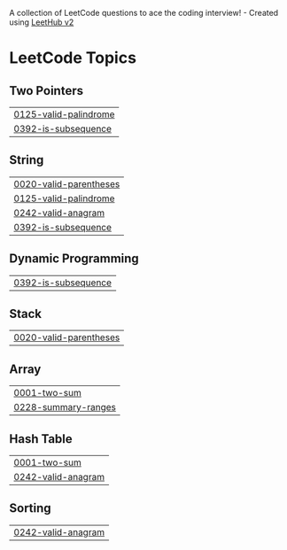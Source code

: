 A collection of LeetCode questions to ace the coding interview! - Created using [LeetHub v2](https://github.com/arunbhardwaj/LeetHub-2.0)
<!---LeetCode Topics Start-->
# LeetCode Topics
## Two Pointers
|  |
| ------- |
| [0125-valid-palindrome](https://github.com/DAVIDts11/LeetCode/tree/master/0125-valid-palindrome) |
| [0392-is-subsequence](https://github.com/DAVIDts11/LeetCode/tree/master/0392-is-subsequence) |
## String
|  |
| ------- |
| [0020-valid-parentheses](https://github.com/DAVIDts11/LeetCode/tree/master/0020-valid-parentheses) |
| [0125-valid-palindrome](https://github.com/DAVIDts11/LeetCode/tree/master/0125-valid-palindrome) |
| [0242-valid-anagram](https://github.com/DAVIDts11/LeetCode/tree/master/0242-valid-anagram) |
| [0392-is-subsequence](https://github.com/DAVIDts11/LeetCode/tree/master/0392-is-subsequence) |
## Dynamic Programming
|  |
| ------- |
| [0392-is-subsequence](https://github.com/DAVIDts11/LeetCode/tree/master/0392-is-subsequence) |
## Stack
|  |
| ------- |
| [0020-valid-parentheses](https://github.com/DAVIDts11/LeetCode/tree/master/0020-valid-parentheses) |
## Array
|  |
| ------- |
| [0001-two-sum](https://github.com/DAVIDts11/LeetCode/tree/master/0001-two-sum) |
| [0228-summary-ranges](https://github.com/DAVIDts11/LeetCode/tree/master/0228-summary-ranges) |
## Hash Table
|  |
| ------- |
| [0001-two-sum](https://github.com/DAVIDts11/LeetCode/tree/master/0001-two-sum) |
| [0242-valid-anagram](https://github.com/DAVIDts11/LeetCode/tree/master/0242-valid-anagram) |
## Sorting
|  |
| ------- |
| [0242-valid-anagram](https://github.com/DAVIDts11/LeetCode/tree/master/0242-valid-anagram) |
<!---LeetCode Topics End-->
